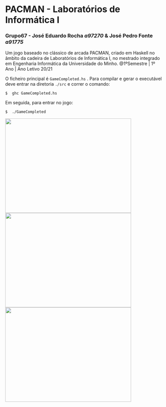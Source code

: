 # PACMAN - Laboratórios de Informática I

### __Grupo67__ - José Eduardo Rocha *a97270*  &  José Pedro Fonte *a91775*  

Um jogo baseado no clássico de arcada PACMAN, criado em Haskell no âmbito da cadeira de Laboratórios de Informática I, no mestrado integrado em Engenharia Informática da Universidade do Minho. @1ºSemestre | 1º Ano | Ano Letivo 20/21

O ficheiro principal é `GameCompleted.hs` . Para compilar e gerar o executável deve entrar na diretoria `./src` e correr o comando:

    $  ghc GameCompleted.hs

Em seguida, para entrar no jogo: 

    $  ./GameCompleted

<img src="https://raw.githubusercontent.com/josef8/Laboratorios-de-Informatica-I/main/src/ImagensParaPacman/Menus/screenSaver.png" width="400" height="300" />
<img src="https://raw.githubusercontent.com/josef8/Laboratorios-de-Informatica-I/main/src/ImagensParaPacman/LoveStory/Frame35.png" width="400" height="300" />
<img src="https://raw.githubusercontent.com/josef8/Laboratorios-de-Informatica-I/main/src/ImagensParaPacman/Menus/JogoNormal.png" width="400" height="300" />
